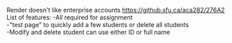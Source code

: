 Render doesn't like enterprise accounts
https://github.sfu.ca/aca282/276A2
List of features:
-All required for assignment  
-"test page" to quickly add a few students or delete all students  
-Modify and delete student can use either ID or full name  
